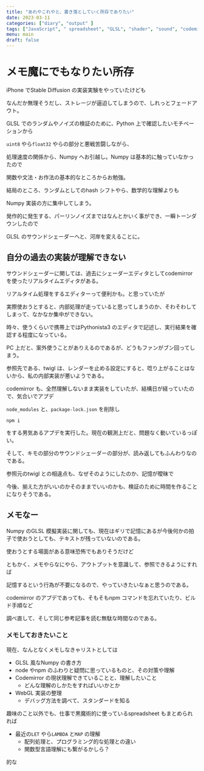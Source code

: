 ```yaml
---
title: "あれやこれやと、書き落としていく所存でありたい"
date: 2023-03-11
categories: ["diary", "output" ]
tags: ["JavaScript", " spreadsheet", "GLSL", "shader", "sound", "codemirror"]
menu: main
draft: false
---
```


# メモ魔にでもなりたい所存

iPhone でStable Diffusion の実装実験をやっていたけども

なんだか無理そうだし、ストレージが逼迫してしまうので、しれっとフェードアウト。

GLSL でのランダムやノイズの検証のために、Python 上で確認したいモチベーションから

`uint8` やら`float32` やらの部分と悪戦苦闘しながら、

処理速度の関係から、Numpy へお引越し。Numpy は基本的に触っていなかったので

関数や文法・お作法の基本的なところからお勉強。

結局のところ、ランダムとしてのhash シフトやら、数学的な理解よりも

Numpy 実装の方に集中してしまう。

発作的に発生する、パーリンノイズまではなんとかいく事ができ、一瞬トーンダウンしたので

GLSL のサウンドシェーダーへと、河岸を変えることに。

## 自分の過去の実装が理解できない

サウンドシェーダーに関しては、過去にシェーダーエディタとしてcodemirror を使ったリアルタイムエディタがある。

リアルタイム処理をするエディターって便利かも。と思っていたが

実際使おうとすると、内部処理が走っていると思ってしまうのか、そわそわしてしまって、なかなか集中ができない。

時々、使うくらいで携帯上ではPythonista3 のエディタで記述し、実行結果を確認する程度になっている。

PC 上だと、案外使うことがありえるのであるが、どうもファンがブン回ってしまう。

参照先である、twigl は、レンダーを止める設定にすると、唸り上がることはないから、私の内部実装が悪いようである。

codemirror も、全然理解しないまま実装をしていたが、結構日が経っていたので、気合いでアプデ

`node_modules` と、`package-lock.json` を削除し

```terminal
npm i
```

をする男気あるアプデを実行した。現在の観測上だと、問題なく動いているっぽい。

そして、キモの部分のサウンドシェーダーの部分が、読み返してもふんわりなのである。

参照元のtwigl との相違点も、なぜそのようにしたのか、記憶が曖昧で

今後、揃えた方がいいのかそのままでいいのかも、検証のために時間を作ることになりそうである。

## メモなー

Numpy のGLSL 模擬実装に関しても、現在はギリで記憶にあるが今後何かの拍子で使おうとしても、テキストが残っていないのである。

使おうとする場面がある意味恐怖でもありそうだけど

ともかく、メモやらなにやら、アウトプットを意識して、参照できるようにすれば

記憶するという行為が不要になるので、やっていきたいなぁと思うのである。

codemirror のアプデであっても、そもそもnpm コマンドを忘れていたり、ビルド手順など

調べ直して、そして同じ参考記事を読む無駄な時間なのである。

### メモしておきたいこと

現在、なんとなくメモしなきゃリストとしては

- GLSL 風なNumpy の書き方
- node やnpm のふわりと疑問に思っているものと、その対策や理解
- Codemirror の現状理解できていることと、理解したいこと
  - どんな理解のしかたをすればいいかとか
- WebGL 実装の整理
  - デバッグ方法を調べて、スタンダードを知る

趣味のこと以外でも、仕事で黒魔術的に使っているspreadsheet もまとめられれば

- 最近の`LET` やら`LAMBDA` と`MAP` の理解
  - 配列処理と、プログラミング的な処理との違い
  - 関数型言語理解にも繋がるかしら？

的な
